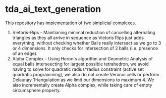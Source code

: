 # tda_ai_text_generation

This repository has implementation of two simplicial complexes.
1. Vietoris-Rips - Maintianing minimal reduction of cancelling alternating triangles as they all arrive in sequence as Vietoris Rips just adds everything, without checking whether Balls really intersect as we go to 3 or 4 dimensions. It only checks for intersection of 2 balls (i.e. presence of an edge).
2. Alpha Complex - Using Heron's algorithm and Geometric Analysis of equal balls interseecting for largest possible tetrahedron, we avoid having to solve for quadratic radius*radius constraint (active set quadratic programming), we also do not create Veronoi cells or perform Delaunay Triangulation as we limit our dimensions to maximum 4. We also incrementally create Alpha complex, while taking care of empty circumsphere property. 
